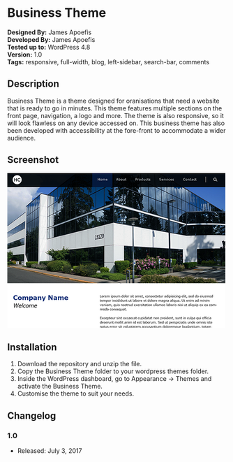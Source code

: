 # Business Theme

**Designed By:** James Apoefis <br>
**Developed By:** James Apoefis <br>
**Tested up to:** WordPress 4.8 <br>
**Version:** 1.0 <br>
**Tags:** responsive, full-width, blog, left-sidebar, search-bar, comments

## Description

Business Theme is a theme designed for oranisations that need a website that is ready to go in minutes. This theme features multiple sections on the front page, navigation, a logo and more. The theme is also responsive, so it will look flawless on any device accessed on. This business theme has also been developed with accessibility at the fore-front to accommodate a wider audience.

## Screenshot

![Front Page](/assets/images/screenshot_small.png?raw=true "Front Page")

## Installation

1. Download the repository and unzip the file.
2. Copy the Business Theme folder to your wordpress themes folder.
3. Inside the WordPress dashboard, go to Appearance -> Themes and activate the Business Theme.
4. Customise the theme to suit your needs.

## Changelog

### 1.0
* Released: July 3, 2017